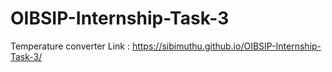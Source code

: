# OIBSIP-Internship-Task-3
Temperature converter Link :
https://sibimuthu.github.io/OIBSIP-Internship-Task-3/
